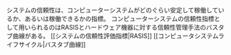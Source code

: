 システムの信頼性は、コンピューターシステムがどのぐらい安定して稼働しているか、あるいは稼働できるかの指標。
コンピューターシステムの信頼性指標として用いられるのはRASISとハードウェア機器に対する信頼性管理手法のバスタブ曲線がある。
[[システムの信頼性評価指標|RASIS]]
[[コンピュータシステムライフサイクル|バスタブ曲線]]
